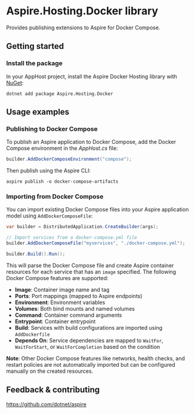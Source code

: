 # Aspire.Hosting.Docker library

Provides publishing extensions to Aspire for Docker Compose.

## Getting started

### Install the package

In your AppHost project, install the Aspire Docker Hosting library with [NuGet](https://www.nuget.org):

```dotnetcli
dotnet add package Aspire.Hosting.Docker
```

## Usage examples

### Publishing to Docker Compose

To publish an Aspire application to Docker Compose, add the Docker Compose environment in the _AppHost.cs_ file:

```csharp
builder.AddDockerComposeEnvironment("compose");
```

Then publish using the Aspire CLI:

```shell
aspire publish -o docker-compose-artifacts
```

### Importing from Docker Compose

You can import existing Docker Compose files into your Aspire application model using `AddDockerComposeFile`:

```csharp
var builder = DistributedApplication.CreateBuilder(args);

// Import services from a docker-compose.yml file
builder.AddDockerComposeFile("myservices", "./docker-compose.yml");

builder.Build().Run();
```

This will parse the Docker Compose file and create Aspire container resources for each service that has an `image` specified. The following Docker Compose features are supported:

- **Image**: Container image name and tag
- **Ports**: Port mappings (mapped to Aspire endpoints)
- **Environment**: Environment variables
- **Volumes**: Both bind mounts and named volumes
- **Command**: Container command arguments
- **Entrypoint**: Container entrypoint
- **Build**: Services with build configurations are imported using `AddDockerfile`
- **Depends On**: Service dependencies are mapped to `WaitFor`, `WaitForStart`, or `WaitForCompletion` based on the condition

**Note**: Other Docker Compose features like networks, health checks, and restart policies are not automatically imported but can be configured manually on the created resources.


## Feedback & contributing

https://github.com/dotnet/aspire
